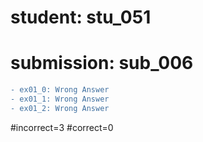 # student: stu_051
# submission: sub_006

```diff
- ex01_0: Wrong Answer
- ex01_1: Wrong Answer
- ex01_2: Wrong Answer
```
#incorrect=3
#correct=0
